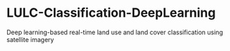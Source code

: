 # LULC-Classification-DeepLearning
Deep learning-based real-time land use and land cover classification using satellite imagery
